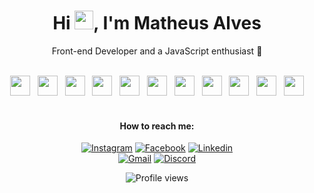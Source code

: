 <h1 align="center">Hi <img src="https://raw.githubusercontent.com/kaueMarques/kaueMarques/master/hi.gif" height="30px">, I'm Matheus Alves</h1>

<p align="center">Front-end Developer and a JavaScript enthusiast 💜</p>

<br>

<div align="center">
<img height="32" width="32" src="https://cdn.simpleicons.org/html5/" />
  &nbsp;
<img height="32" width="32" src="https://cdn.simpleicons.org/css3/" />
  &nbsp;
<img height="32" width="32" src="https://cdn.simpleicons.org/javascript/" />
  &nbsp;
<img height="32" width="32" src="https://cdn.simpleicons.org/typescript/" />
  &nbsp;
<img height="32" width="32" src="https://cdn.simpleicons.org/react/" />
  &nbsp;
<img height="32" width="32" src="https://cdn.simpleicons.org/next.js/e1e1e1" />
  &nbsp;
<img height="32" width="32" src="https://cdn.simpleicons.org/flutter/" />
  &nbsp;
<img height="32" width="32" src="https://cdn.simpleicons.org/styledcomponents" />
  &nbsp;
<img height="32" width="32" src="https://cdn.simpleicons.org/tailwindcss" />
  &nbsp;
<img height="32" width="32" src="https://cdn.simpleicons.org/node.js" />
  &nbsp;
<img height="32" width="32" src="https://cdn.simpleicons.org/git" />
</div>

<br>

<h4 align="center">How to reach me:</h4>
<p align="center">
  <a href="https://www.instagram.com/mather.alvs/" target="_blank"><img src="https://img.shields.io/badge/Instagram-%23E4405F.svg?style=for-the-badge&logo=Instagram&logoColor=white" title="Instagram"></a>
  <a href="https://www.facebook.com/mather.alvs/" target="_blank"><img src="https://img.shields.io/badge/Facebook-%231877F2.svg?style=for-the-badge&logo=Facebook&logoColor=white" title="Facebook"></a>
  <a href="https://www.linkedin.com/in/matheralvs/" target="_blank" title="Linkedin"><img src="https://img.shields.io/badge/linkedin-%230077B5.svg?style=for-the-badge&logo=linkedin&logoColor=white" title="Linkedin"></a>
  <br>
  <a href="#" target="_blank"><img src="https://img.shields.io/badge/Gmail-D14836?style=for-the-badge&logo=gmail&logoColor=white" title="Gmail"></a>
  <a href="#" target="_blank"><img src="https://img.shields.io/badge/mtalves%235538-%237289DA.svg?style=for-the-badge&logo=discord&logoColor=white" title="Discord"></a>
 </p>

<p align="center"> <img src="https://komarev.com/ghpvc/?username=matheralvs&color=7938B2&style=flat-square" alt="Profile views" /> </p>
